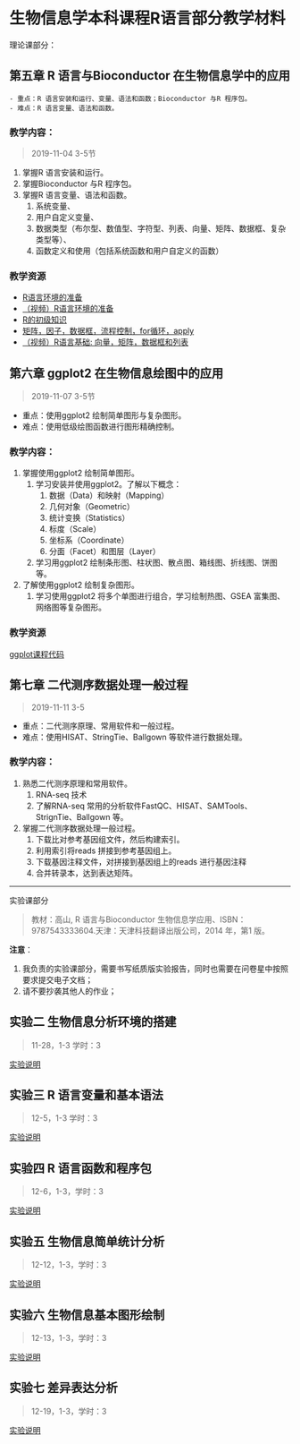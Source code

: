 # 生物信息学本科课程R语言部分教学材料

理论课部分：

## 第五章 R 语言与Bioconductor 在生物信息学中的应用

    - 重点：R 语言安装和运行、变量、语法和函数；Bioconductor 与R 程序包。
    - 难点：R 语言变量、语法和函数。


### 教学内容：

> 2019-11-04 3-5节

1. 掌握R 语言安装和运行。
2. 掌握Bioconductor 与R 程序包。
3. 掌握R 语言变量、语法和函数。
   1. 系统变量、
   2. 用户自定义变量、
   3. 数据类型（布尔型、数值型、字符型、列表、向量、矩阵、数据框、复杂类型等）、
   4. 函数定义和使用（包括系统函数和用户自定义的函数）

### 教学资源

- [R语言环境的准备](00_environment_preparation.md)
- [（视频）R语言环境的准备](https://www.bilibili.com/video/av71494308)
- [R的初级知识](01_introduction.md)
- [矩阵，因子，数据框，流程控制，for循环，apply](lect01/lect_notes.md)
- [（视频）R语言基础: 向量，矩阵，数据框和列表](https://www.bilibili.com/video/av74098925)

## 第六章 ggplot2 在生物信息绘图中的应用

> 2019-11-07 3-5节

  - 重点：使用ggplot2 绘制简单图形与复杂图形。
  - 难点：使用低级绘图函数进行图形精确控制。
  
### 教学内容：

1. 掌握使用ggplot2 绘制简单图形。
   1. 学习安装并使用ggplot2。了解以下概念：
      1. 数据（Data）和映射（Mapping）
      2. 几何对象（Geometric）
      3. 统计变换（Statistics）
      4. 标度（Scale）
      5. 坐标系（Coordinate）
      6. 分面（Facet）和图层（Layer）
   2. 学习用ggplot2 绘制条形图、柱状图、散点图、箱线图、折线图、饼图等。
2. 了解使用ggplot2 绘制复杂图形。
   1. 学习使用ggplot2 将多个单图进行组合，学习绘制热图、GSEA 富集图、网络图等复杂图形。

### 教学资源

[ggplot课程代码](lect02\lect02_ggplot.md)

## 第七章 二代测序数据处理一般过程

> 2019-11-11 3-5

- 重点：二代测序原理、常用软件和一般过程。
- 难点：使用HISAT、StringTie、Ballgown 等软件进行数据处理。

### 教学内容：

1. 熟悉二代测序原理和常用软件。
    1. RNA-seq 技术
    2. 了解RNA-seq 常用的分析软件FastQC、HISAT、SAMTools、StrignTie、Ballgown 等。
2. 掌握二代测序数据处理一般过程。
    1. 下载比对参考基因组文件，然后构建索引。
    2. 利用索引将reads 拼接到参考基因组上。
    3. 下载基因注释文件，对拼接到基因组上的reads 进行基因注释
    4. 合并转录本，达到表达矩阵。

---

实验课部分

> 教材：高山, R 语言与Bioconductor 生物信息学应用、ISBN：9787543333604.天津：天津科技翻译出版公司，2014 年，第1 版。

**注意**：

1. 我负责的实验课部分，需要书写纸质版实验报告，同时也需要在问卷星中按照要求提交电子文档；
2. 请不要抄袭其他人的作业；

## 实验二 生物信息分析环境的搭建

> 11-28，1-3 学时：3

[实验说明](exp02\exp02.md)

## 实验三 R 语言变量和基本语法

> 12-5，1-3 学时：3

[实验说明](exp03/exp03.md)

## 实验四 R 语言函数和程序包

> 12-6，1-3，学时：3

[实验说明](exp04\exp04.md)

## 实验五 生物信息简单统计分析

> 12-12，1-3，学时：3

[实验说明](exp05\exp05.md)

## 实验六 生物信息基本图形绘制

> 12-13，1-3，学时：3

[实验说明](exp06\exp06.md)

## 实验七 差异表达分析

> 12-19，1-3，学时：3

[实验说明](exp07\exp07.md)
